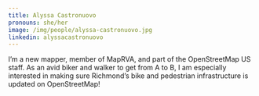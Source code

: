 ```yaml
---
title: Alyssa Castronuovo
pronouns: she/her
image: /img/people/alyssa-castronuovo.jpg
linkedin: alyssacastronuovo
---
```

I’m a new mapper, member of MapRVA, and part of the OpenStreetMap US staff. As an avid biker and walker to get from A to B, I am especially interested in making sure Richmond’s bike and pedestrian infrastructure is updated on OpenStreetMap!
